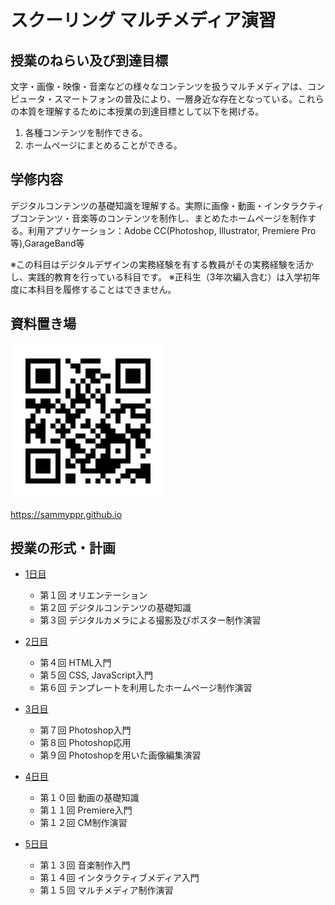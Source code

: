#  スクーリング マルチメディア演習

## 授業のねらい及び到達目標

文字・画像・映像・音楽などの様々なコンテンツを扱うマルチメディアは、コンピュータ・スマートフォンの普及により、一層身近な存在となっている。これらの本質を理解するために本授業の到達目標として以下を掲げる。

1. 各種コンテンツを制作できる。
2. ホームページにまとめることができる。

## 学修内容
デジタルコンテンツの基礎知識を理解する。実際に画像・動画・インタラクティブコンテンツ・音楽等のコンテンツを制作し、まとめたホームページを制作する。利用アプリケーション：Adobe CC(Photoshop, Illustrator, Premiere Pro等),GarageBand等

※この科目はデジタルデザインの実務経験を有する教員がその実務経験を活かし、実践的教育を行っている科目です。
※正科生（3年次編入含む）は入学初年度に本科目を履修することはできません。

## 資料置き場
![](../../img/QR_sammyppr-github-io.png)

https://sammyppr.github.io

## 授業の形式・計画

- [1日目](SMS_day1.md)
  - 第１回 オリエンテーション
  - 第２回 デジタルコンテンツの基礎知識
  - 第３回 デジタルカメラによる撮影及びポスター制作演習

- [2日目](SMS_day2.md)
  - 第４回 HTML入門
  - 第５回 CSS, JavaScript入門
  - 第６回 テンプレートを利用したホームページ制作演習

- [3日目](SMS_day3.md)
  - 第７回 Photoshop入門
  - 第８回 Photoshop応用
  - 第９回 Photoshopを用いた画像編集演習

- [4日目](SMS_day4.md)
  - 第１０回 動画の基礎知識
  - 第１１回 Premiere入門
  - 第１２回 CM制作演習

- [5日目](SMS_day5.md)
  - 第１３回 音楽制作入門
  - 第１４回 インタラクティブメディア入門
  - 第１５回 マルチメディア制作演習

<!-- ※ 履修者はUSBメモリを持参のこと(USB 3.0, 16GB以上推奨)-->